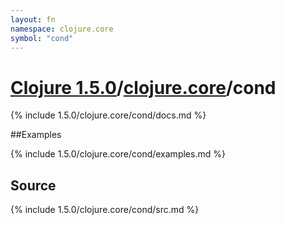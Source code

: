 ```yaml
---
layout: fn
namespace: clojure.core
symbol: "cond"
---
```


# [Clojure 1.5.0](../../)/[clojure.core](../)/cond

{% include 1.5.0/clojure.core/cond/docs.md %}

##Examples

{% include 1.5.0/clojure.core/cond/examples.md %}
## Source
{% include 1.5.0/clojure.core/cond/src.md %}

